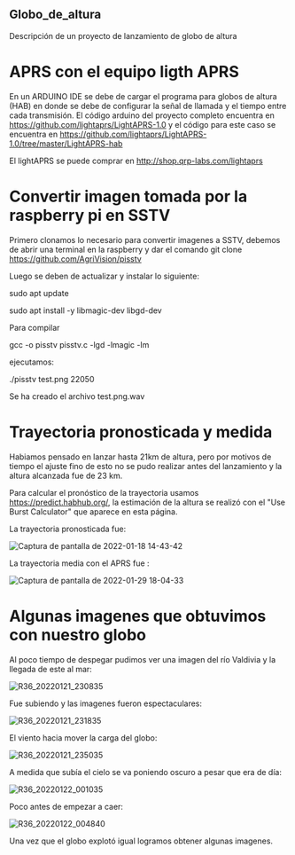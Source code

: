 ## Globo_de_altura
Descripción de un proyecto de lanzamiento de globo de altura

# APRS con el equipo ligth APRS
En un ARDUINO IDE se debe de cargar el programa para globos de altura (HAB) en donde se debe de configurar la señal de llamada y el tiempo entre cada transmisión. 
El código arduino del proyecto completo encuentra en https://github.com/lightaprs/LightAPRS-1.0
y el código para este caso se encuentra en https://github.com/lightaprs/LightAPRS-1.0/tree/master/LightAPRS-hab 

El lightAPRS se puede comprar en http://shop.qrp-labs.com/lightaprs

# Convertir imagen tomada por la raspberry pi en SSTV
Primero clonamos lo necesario para convertir imagenes a SSTV, debemos de abrir una terminal en la raspberry y dar el comando
git clone https://github.com/AgriVision/pisstv

Luego se deben de actualizar y instalar lo siguiente:

sudo apt update

sudo apt install -y libmagic-dev libgd-dev

Para compilar

gcc -o pisstv pisstv.c -lgd -lmagic -lm

ejecutamos:

./pisstv test.png 22050

Se ha creado el archivo test.png.wav

# Trayectoria pronosticada y medida
Habiamos pensado en lanzar hasta 21km de altura, pero por motivos de tiempo el ajuste fino de esto no se pudo realizar antes del lanzamiento y la 
altura alcanzada fue de 23 km. 

Para calcular el pronóstico de la trayectoria usamos https://predict.habhub.org/, la estimación de la altura se realizó con el "Use Burst Calculator" que aparece en esta página.

La trayectoria pronosticada fue:

![Captura de pantalla de 2022-01-18 14-43-42](https://user-images.githubusercontent.com/13879560/151903385-cafa4d72-b497-4340-9b24-05571a5d9e77.png)

La trayectoria media con el APRS fue :

![Captura de pantalla de 2022-01-29 18-04-33](https://user-images.githubusercontent.com/13879560/151903289-3d8b8799-7d6d-451c-8cf8-466def76f385.png)


# Algunas imagenes que obtuvimos con nuestro globo
Al poco tiempo de despegar pudimos ver una imagen del río Valdivia y la llegada de este al mar:

![R36_20220121_230835](https://user-images.githubusercontent.com/13879560/151903649-3023db0e-667f-49d3-aebc-1b59ee8500bc.png)

Fue subiendo y las imagenes fueron espectaculares:

![R36_20220121_231835](https://user-images.githubusercontent.com/13879560/151903777-d1b3997a-befd-48b7-9b7f-9c6039a503ed.png)

El viento hacia mover la carga del globo:

![R36_20220121_235035](https://user-images.githubusercontent.com/13879560/151903860-4c51122a-8152-4dec-a9b7-90c251425cbe.png)

A medida que subía el cielo se va poniendo oscuro a pesar que era de día:

![R36_20220122_001035](https://user-images.githubusercontent.com/13879560/151903925-30f945f2-b35e-4e39-a015-327afc9c1f3d.png)

Poco antes de empezar a caer:

![R36_20220122_004840](https://user-images.githubusercontent.com/13879560/151904035-dae47fd8-e0d8-4f2d-a28b-580075720069.png)

Una vez que el globo explotó igual logramos obtener algunas imagenes. 
